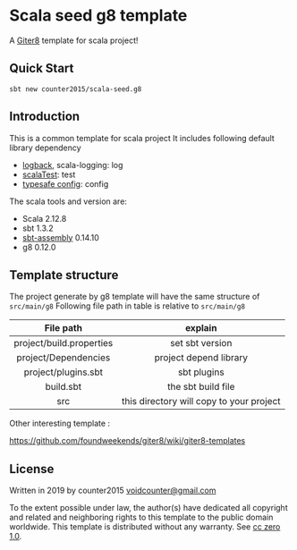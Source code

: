 # Scala seed g8 template

A [Giter8][g8] template for scala project!

## Quick Start
```
sbt new counter2015/scala-seed.g8
```

## Introduction
This is a common template for scala project
It includes following default library dependency 
- [logback](http://logback.qos.ch/), scala-logging: log
- [scalaTest](http://www.scalatest.org/): test
- [typesafe config](https://github.com/lightbend/config): config

The scala tools and version are:
- Scala 2.12.8
- sbt 1.3.2
- [sbt-assembly](https://github.com/sbt/sbt-assembly) 0.14.10
- g8 0.12.0

## Template structure
The project generate by g8 template will have the same structure of `src/main/g8`
Following file path in table is relative to `src/main/g8`

|File path| explain|
|:--:|:--:|
|project/build.properties| set sbt version |
|project/Dependencies| project depend library |
|project/plugins.sbt| sbt plugins |
|build.sbt| the sbt build file|
|src| this directory will copy to your project|

Other interesting template :

https://github.com/foundweekends/giter8/wiki/giter8-templates



License
----------------
Written in 2019 by counter2015 <voidcounter@gmail.com>

To the extent possible under law, the author(s) have dedicated all copyright and related
and neighboring rights to this template to the public domain worldwide.
This template is distributed without any warranty. See [cc zero 1.0](http://creativecommons.org/publicdomain/zero/1.0/).

[g8]: http://www.foundweekends.org/giter8/
